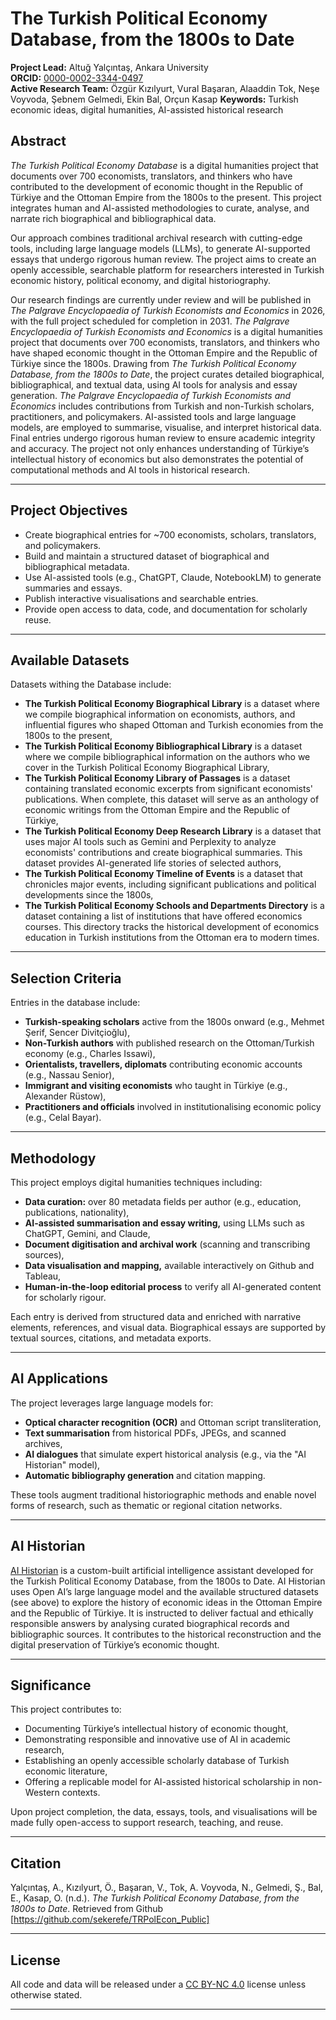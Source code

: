 # The Turkish Political Economy Database, from the 1800s to Date

**Project Lead:** Altuğ Yalçıntaş, Ankara University  
**ORCID:** [0000-0002-3344-0497](https://orcid.org/0000-0002-3344-0497)  
**Active Research Team:** Özgür Kızılyurt, Vural Başaran, Alaaddin Tok, Neşe Voyvoda, Şebnem Gelmedi, Ekin Bal, Orçun Kasap
**Keywords:** Turkish economic ideas, digital humanities, AI-assisted historical research
## Abstract

_The Turkish Political Economy Database_ is a digital humanities project that documents over 700 economists, translators, and thinkers who have contributed to the development of economic thought in the Republic of Türkiye and the Ottoman Empire from the 1800s to the present. This project integrates human and AI-assisted methodologies to curate, analyse, and narrate rich biographical and bibliographical data.

Our approach combines traditional archival research with cutting-edge tools, including large language models (LLMs), to generate AI-supported essays that undergo rigorous human review. The project aims to create an openly accessible, searchable platform for researchers interested in Turkish economic history, political economy, and digital historiography.

Our research findings are currently under review and will be published in _The Palgrave Encyclopaedia of Turkish Economists and Economics_ in 2026, with the full project scheduled for completion in 2031. _The Palgrave Encyclopaedia of Turkish Economists and Economics_ is a digital humanities project that documents over 700 economists, translators, and thinkers who have shaped economic thought in the Ottoman Empire and the Republic of Türkiye since the 1800s. Drawing from _The Turkish Political Economy Database, from the 1800s to Date_, the project curates detailed biographical, bibliographical, and textual data, using AI tools for analysis and essay generation. _The Palgrave Encyclopaedia of Turkish Economists and Economics_ includes contributions from Turkish and non-Turkish scholars, practitioners, and policymakers. AI-assisted tools and large language models, are employed to summarise, visualise, and interpret historical data. Final entries undergo rigorous human review to ensure academic integrity and accuracy. The project not only enhances understanding of Türkiye’s intellectual history of economics but also demonstrates the potential of computational methods and AI tools in historical research.

---

## Project Objectives

- Create biographical entries for ~700 economists, scholars, translators, and policymakers.
- Build and maintain a structured dataset of biographical and bibliographical metadata.
- Use AI-assisted tools (e.g., ChatGPT, Claude, NotebookLM) to generate summaries and essays.
- Publish interactive visualisations and searchable entries.
- Provide open access to data, code, and documentation for scholarly reuse.

---

## Available Datasets

Datasets withing the Database include:

- **The Turkish Political Economy Biographical Library** is a dataset where we compile biographical information on economists, authors, and influential figures who shaped Ottoman and Turkish economies from the 1800s to the present,
- **The Turkish Political Economy Bibliographical Library** is a dataset where we compile bibliographical information on the authors who we cover in the Turkish Political Economy Biographical Library,
- **The Turkish Political Economy Library of Passages** is a dataset containing translated economic excerpts from significant economists' publications. When complete, this dataset will serve as an anthology of economic writings from the Ottoman Empire and the Republic of Türkiye,
- **The Turkish Political Economy Deep Research Library** is a dataset that uses major AI tools such as Gemini and Perplexity to analyze economists' contributions and create biographical summaries. This dataset provides AI-generated life stories of selected authors,
- **The Turkish Political Economy Timeline of Events** is a dataset that chronicles major events, including significant publications and political developments since the 1800s,
- **The Turkish Political Economy Schools and Departments Directory** is a dataset containing a list of institutions that have offered economics courses. This directory tracks the historical development of economics education in Turkish institutions from the Ottoman era to modern times.

---

## Selection Criteria

Entries in the database include:

- **Turkish-speaking scholars** active from the 1800s onward (e.g., Mehmet Şerif, Sencer Divitçioğlu),
- **Non-Turkish authors** with published research on the Ottoman/Turkish economy (e.g., Charles Issawi),
- **Orientalists, travellers, diplomats** contributing economic accounts (e.g., Nassau Senior),
- **Immigrant and visiting economists** who taught in Türkiye (e.g., Alexander Rüstow),
- **Practitioners and officials** involved in institutionalising economic policy (e.g., Celal Bayar).

---

## Methodology

This project employs digital humanities techniques including:

- **Data curation:** over 80 metadata fields per author (e.g., education, publications, nationality),
- **AI-assisted summarisation and essay writing,** using LLMs such as ChatGPT, Gemini, and Claude,
- **Document digitisation and archival work** (scanning and transcribing sources),
- **Data visualisation and mapping,** available interactively on Github and Tableau,
- **Human-in-the-loop editorial process** to verify all AI-generated content for scholarly rigour.

Each entry is derived from structured data and enriched with narrative elements, references, and visual data. Biographical essays are supported by textual sources, citations, and metadata exports.

---

## AI Applications

The project leverages large language models for:

- **Optical character recognition (OCR)** and Ottoman script transliteration,
- **Text summarisation** from historical PDFs, JPEGs, and scanned archives,
- **AI dialogues** that simulate expert historical analysis (e.g., via the "AI Historian" model),
- **Automatic bibliography generation** and citation mapping.

These tools augment traditional historiographic methods and enable novel forms of research, such as thematic or regional citation networks.

---

## AI Historian

[AI Historian](https://chatgpt.com/g/g-vlyY4pSY2-ai-historian) is a custom-built artificial intelligence assistant developed for the Turkish Political Economy Database, from the 1800s to Date. AI Historian uses Open AI’s large language model and the available structured datasets (see above) to explore the history of economic ideas in the Ottoman Empire and the Republic of Türkiye. It is instructed to deliver factual and ethically responsible answers by analysing curated biographical records and bibliographic sources. It contributes to the historical reconstruction and the digital preservation of Türkiye’s economic thought.

---

## Significance

This project contributes to:

- Documenting Türkiye’s intellectual history of economic thought,
- Demonstrating responsible and innovative use of AI in academic research,
- Establishing an openly accessible scholarly database of Turkish economic literature,
- Offering a replicable model for AI-assisted historical scholarship in non-Western contexts.

Upon project completion, the data, essays, tools, and visualisations will be made fully open-access to support research, teaching, and reuse.


---

## Citation

Yalçıntaş, A., Kızılyurt, Ö., Başaran, V., Tok, A. Voyvoda, N., Gelmedi, Ş., Bal, E., Kasap, O. (n.d.). *The Turkish Political Economy Database, from the 1800s to Date*. Retrieved from Github [https://github.com/sekerefe/TRPolEcon_Public]

---

## License

All code and data will be released under a [CC BY-NC 4.0](https://creativecommons.org/licenses/by-nc/4.0/) license unless otherwise stated.

---
